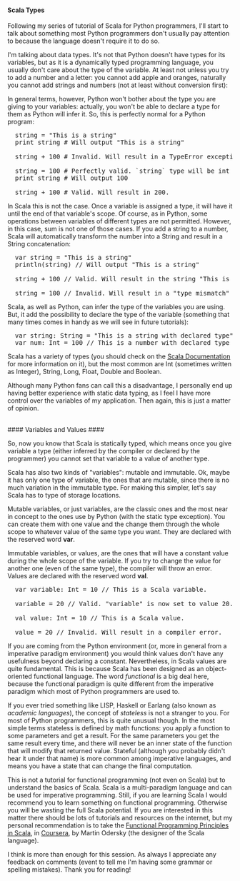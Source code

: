 #### Scala Types ####

Following my series of tutorial of Scala for Python programmers, I'll start to
talk about something most Python programmers don't usually pay attention to
because the language doesn't require it to do so.

I'm talking about data types. It's not that Python doesn't have types for its
variables, but as it is a dynamically typed programming language, you usually
don't care about the type of the variable. At least not unless you try to add a
number and a letter: you cannot add apple and oranges, naturally you cannot add
strings and numbers (not at least without conversion first):

In general terms, however, Python won't bother about the type you are giving to
your variables: actually, you won't be able to declare a type for them as
Python will infer it. So, this is perfectly normal for a Python program:

<pre class="prettyprint lang-python">
  string = "This is a string"
  print string # Will output "This is a string"

  string + 100 # Invalid. Will result in a TypeError exception.
  
  string = 100 # Perfectly valid. `string` type will be int from now on.
  print string # Will output 100
  
  string + 100 # Valid. Will result in 200.
</pre>

<!-- more -->

In Scala this is not the case. Once a variable is assigned a type, it will have
it until the end of that variable's scope. Of course, as in Python, some
operations between variables of different types are not permitted. However, in
this case, sum is not one of those cases. If you add a string to a number,
Scala will automatically transform the number into a String and result in a
String concatenation:

<pre class="prettyprint lang-scala">
  var string = "This is a string"
  println(string) // Will output "This is a string"
  
  string + 100 // Valid. Will result in the string "This is a string100"
  
  string = 100 // Invalid. Will result in a "type mismatch" error.
</pre>

Scala, as well as Python, can infer the type of the variables you are using.
But, it add the possibility to declare the type of the variable (something that
many times comes in handy as we will see in future tutorials):

<pre class="prettyprint lang-scala">
  var string: String = "This is a string with declared type"
  var num: Int = 100 // This is a number with declared type
</pre>

Scala has a variety of types (you should check on the [Scala
Documentation](http://www.scala-lang.org/documentation/) for more information
on it), but the most common are Int (sometimes written as Integer), String,
Long, Float, Double and Boolean.

Although many Python fans can call this a disadvantage, I personally end up
having better experience with static data typing, as I feel I have more control
over the variables of my application. Then again, this is just a matter of
opinion.

<br/>
#### Variables and Values ####

So, now you know that Scala is statically typed, which means once you give
variable a type (either inferred by the compiler or declared by the programmer)
you cannot set that variable to a value of another type.

Scala has also two kinds of "variables": mutable and immutable. Ok, maybe it
has only one type of variable, the ones that are mutable, since there is no
much variation in the immutable type. For making this simpler, let's say Scala
has to type of storage locations.

Mutable variables, or just variables, are the classic ones and the most near in
concept to the ones use by Python (with the static type exception). You can
create them with one value and the change them through the whole scope to
whatever value of the same type you want. They are declared with the reserved
word __var__.

Immutable variables, or values, are the ones that will have a constant value
during the whole scope of the variable. If you try to change the value for
another one (even of the same type), the compiler will throw an error. Values
are declared with the reserved word __val__.

<pre class="prettyprint lang-scala">
  var variable: Int = 10 // This is a Scala variable.
  
  variable = 20 // Valid. "variable" is now set to value 20.
  
  val value: Int = 10 // This is a Scala value.
  
  value = 20 // Invalid. Will result in a compiler error.
</pre>

If you are coming from the Python environment (or, more in general from a
imperative paradigm environment) you would think values don't have any
usefulness beyond declaring a constant. Nevertheless, in Scala values are quite
fundamental. This is because Scala has been designed as an object-oriented
functional language. The word _functional_ is a big deal here, because the
functional paradigm is quite different from the imperative paradigm which most
of Python programmers are used to.

If you ever tried something like LISP, Haskell or Earlang (also known as
_academic languages_), the concept of _stateless_ is not a stranger to you. For
most of Python programmers, this is quite unusual though. In the most simple
terms stateless is defined by math functions: you apply a function to some
parameters and get a result. For the same parameters you get the same result
every time, and there will never be an inner state of the function that will
modify that returned value. Stateful (although you probably didn't hear it
under that name) is more common among imperative languages, and means you have
a state that can change the final computation.

This is not a tutorial for functional programming (not even on Scala) but to
understand the basics of Scala. Scala is a multi-paradigm language and can be
used for imperative programming. Still, if you are learning Scala I would
recommend you to learn something on functional programming. Otherwise you will
be wasting the full Scala potential. If you are interested in this matter there
should be lots of tutorials and resources on the internet, but my personal
recommendation is to take the [Functional Programming Principles in
Scala](https://www.coursera.org/course/progfun), in
[Coursera](https://www.coursera.org/), by Martin Odersky (the designer of the
Scala language).

I think is more than enough for this session. As always I appreciate any
feedback on comments (event to tell me I'm having some grammar or spelling
mistakes). Thank you for reading!
